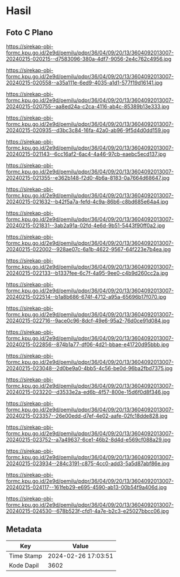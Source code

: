 # Hasil

## Foto C Plano

https://sirekap-obj-formc.kpu.go.id/2e9d/pemilu/pdpr/36/04/09/20/13/3604092013007-20240215-020215--d7583096-380a-4df7-9056-2e4c762c4956.jpg

https://sirekap-obj-formc.kpu.go.id/2e9d/pemilu/pdpr/36/04/09/20/13/3604092013007-20240215-020558--a35a111e-6ed9-4035-a1d1-577f19d16141.jpg

https://sirekap-obj-formc.kpu.go.id/2e9d/pemilu/pdpr/36/04/09/20/13/3604092013007-20240215-020755--aa8ed24a-c2ca-4116-ab4c-85389b13e333.jpg

https://sirekap-obj-formc.kpu.go.id/2e9d/pemilu/pdpr/36/04/09/20/13/3604092013007-20240215-020935--d3bc3c84-16fa-42a0-ab96-9f5d4d0dd159.jpg

https://sirekap-obj-formc.kpu.go.id/2e9d/pemilu/pdpr/36/04/09/20/13/3604092013007-20240215-021143--6cc16af2-6ac4-4a46-97cb-eaebc5ecd137.jpg

https://sirekap-obj-formc.kpu.go.id/2e9d/pemilu/pdpr/36/04/09/20/13/3604092013007-20240215-021355--e362b148-f2d0-4b6a-8183-0a7664d68647.jpg

https://sirekap-obj-formc.kpu.go.id/2e9d/pemilu/pdpr/36/04/09/20/13/3604092013007-20240215-021632--b42f5a7a-fefd-4c9a-86b6-c8bd685e64a4.jpg

https://sirekap-obj-formc.kpu.go.id/2e9d/pemilu/pdpr/36/04/09/20/13/3604092013007-20240215-021831--3ab2a91a-02fd-4e6d-9b51-5443f90ff0a2.jpg

https://sirekap-obj-formc.kpu.go.id/2e9d/pemilu/pdpr/36/04/09/20/13/3604092013007-20240215-022002--928ae07c-6a1b-4622-9567-64f223e7b4ea.jpg

https://sirekap-obj-formc.kpu.go.id/2e9d/pemilu/pdpr/36/04/09/20/13/3604092013007-20240215-022133--b1337fee-6c7f-4a95-9ee0-c4b9d260cc2a.jpg

https://sirekap-obj-formc.kpu.go.id/2e9d/pemilu/pdpr/36/04/09/20/13/3604092013007-20240215-022514--b1a8b686-674f-4712-a95a-65696b17f070.jpg

https://sirekap-obj-formc.kpu.go.id/2e9d/pemilu/pdpr/36/04/09/20/13/3604092013007-20240215-022716--9ace0c96-8dcf-49e6-95a2-76d0ce91d084.jpg

https://sirekap-obj-formc.kpu.go.id/2e9d/pemilu/pdpr/36/04/09/20/13/3604092013007-20240215-022856--874b1a77-df06-4d21-bbae-e41720d95bbb.jpg

https://sirekap-obj-formc.kpu.go.id/2e9d/pemilu/pdpr/36/04/09/20/13/3604092013007-20240215-023048--2d0be9a0-4bb5-4c56-be0d-96ba2fbd7375.jpg

https://sirekap-obj-formc.kpu.go.id/2e9d/pemilu/pdpr/36/04/09/20/13/3604092013007-20240215-023220--d3533e2a-ed6b-4f57-800e-15d6f0d8f346.jpg

https://sirekap-obj-formc.kpu.go.id/2e9d/pemilu/pdpr/36/04/09/20/13/3604092013007-20240215-023357--26e00edd-d7ef-4e02-aafe-02fc18dde828.jpg

https://sirekap-obj-formc.kpu.go.id/2e9d/pemilu/pdpr/36/04/09/20/13/3604092013007-20240215-023752--a7a49637-6ce1-46b2-8d4d-e569cf088a29.jpg

https://sirekap-obj-formc.kpu.go.id/2e9d/pemilu/pdpr/36/04/09/20/13/3604092013007-20240215-023934--284c3191-c875-4cc0-add3-5a5d87abf86e.jpg

https://sirekap-obj-formc.kpu.go.id/2e9d/pemilu/pdpr/36/04/09/20/13/3604092013007-20240215-024117--161feb29-e695-4590-ab13-00b54f9a406d.jpg

https://sirekap-obj-formc.kpu.go.id/2e9d/pemilu/pdpr/36/04/09/20/13/3604092013007-20240215-024530--678b523f-cfd1-4a7e-b2c3-e25027bbcc06.jpg


## Metadata

| Key        | Value               |
| ---------- | ------------------- |
| Time Stamp | 2024-02-26 17:03:51 |
| Kode Dapil | 3602                |



